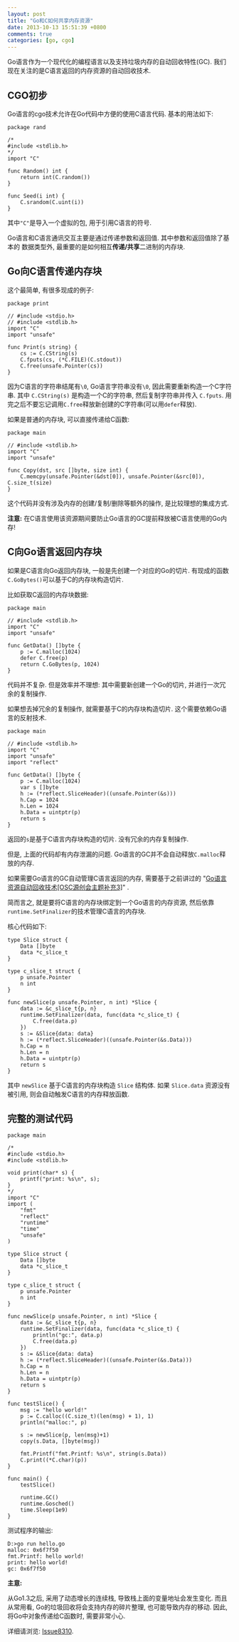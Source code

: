 ```yaml
---
layout: post
title: "Go和C如何共享内存资源"
date: 2013-10-13 15:51:39 +0800
comments: true
categories: [go, cgo]
---
```


Go语言作为一个现代化的编程语言以及支持垃圾内存的自动回收特性(GC).
我们现在关注的是C语言返回的内存资源的自动回收技术.


## CGO初步

Go语言的cgo技术允许在Go代码中方便的使用C语言代码. 基本的用法如下:

	package rand
	
	/*
	#include <stdlib.h>
	*/
	import "C"
	
	func Random() int {
	    return int(C.random())
	}
	
	func Seed(i int) {
	    C.srandom(C.uint(i))
	}

其中`"C"`是导入一个虚拟的包, 用于引用C语言的符号.

Go语言和C语言通讯交互主要是通过传递参数和返回值. 其中参数和返回值除了基本的
数据类型外, 最重要的是如何相互**传递/共享**二进制的内存块.

## Go向C语言传递内存块

这个最简单, 有很多现成的例子:

	package print
	
	// #include <stdio.h>
	// #include <stdlib.h>
	import "C"
	import "unsafe"
	
	func Print(s string) {
	    cs := C.CString(s)
	    C.fputs(cs, (*C.FILE)(C.stdout))
	    C.free(unsafe.Pointer(cs))
	}

因为C语言的字符串结尾有`\0`, Go语言字符串没有`\0`, 因此需要重新构造一个C字符串.
其中 `C.CString(s)` 是构造一个C的字符串, 然后复制字符串并传入 `C.fputs`.
用完之后不要忘记调用`C.free`释放新创建的C字符串(可以用`defer`释放).

如果是普通的内存块, 可以直接传递给C函数:

	package main
	
	// #include <stdlib.h>
	import "C"
	import "unsafe"
	
	func Copy(dst, src []byte, size int) {
	    C.memcpy(unsafe.Pointer(&dst[0]), unsafe.Pointer(&src[0]), C.size_t(size)
	}

这个代码并没有涉及内存的创建/复制/删除等额外的操作, 是比较理想的集成方式.

**注意:** 在C语言使用该资源期间要防止Go语言的GC提前释放被C语言使用的Go内存!

## C向Go语言返回内存块

如果是C语言向Go返回内存块, 一般是先创建一个对应的Go的切片. 有现成的函数`C.GoBytes()`可以基于C的内存块构造切片.

比如获取C返回的内存块数据:

	package main
	
	// #include <stdlib.h>
	import "C"
	import "unsafe"
	
	func GetData() []byte {
		p := C.malloc(1024)
		defer C.free(p)
		return C.GoBytes(p, 1024)
	}

代码并不复杂. 但是效率并不理想: 其中需要新创建一个Go的切片, 并进行一次冗余的复制操作.

如果想去掉冗余的复制操作, 就需要基于C的内存块构造切片. 这个需要依赖Go语言的反射技术.

	package main
	
	// #include <stdlib.h>
	import "C"
	import "unsafe"
	import "reflect"
	
	func GetData() []byte {
		p := C.malloc(1024)
		var s []byte
		h := (*reflect.SliceHeader)((unsafe.Pointer(&s)))
		h.Cap = 1024
		h.Len = 1024
		h.Data = uintptr(p)
		return s
	}

返回的`s`是基于C语言内存块构造的切片. 没有冗余的内存复制操作.

但是, 上面的代码却有内存泄漏的问题. Go语言的GC并不会自动释放`C.malloc`释放的内存.

如果需要Go语言的GC自动管理C语言返回的内存, 需要基于之前讲过的 "[Go语言资源自动回收技术[OSC源创会主题补充3]](http://my.oschina.net/chai2010/blog/161797)" .

简而言之, 就是要将C语言的内存块绑定到一个Go语言的内存资源, 然后依靠`runtime.SetFinalizer`的技术管理C语言的内存块.

核心代码如下:

	type Slice struct {
		Data []byte
		data *c_slice_t
	}
	
	type c_slice_t struct {
		p unsafe.Pointer
		n int
	}
	
	func newSlice(p unsafe.Pointer, n int) *Slice {
		data := &c_slice_t{p, n}
		runtime.SetFinalizer(data, func(data *c_slice_t) {
			C.free(data.p)
		})
		s := &Slice{data: data}
		h := (*reflect.SliceHeader)((unsafe.Pointer(&s.Data)))
		h.Cap = n
		h.Len = n
		h.Data = uintptr(p)
		return s
	}

其中 `newSlice` 基于C语言的内存块构造 `Slice` 结构体.
如果 `Slice.data` 资源没有被引用, 则会自动触发C语言的内存释放函数.

## 完整的测试代码

	package main
	
	/*
	#include <stdio.h>
	#include <stdlib.h>
	
	void print(char* s) {
		printf("print: %s\n", s);
	}
	*/
	import "C"
	import (
		"fmt"
		"reflect"
		"runtime"
		"time"
		"unsafe"
	)
	
	type Slice struct {
		Data []byte
		data *c_slice_t
	}
	
	type c_slice_t struct {
		p unsafe.Pointer
		n int
	}
	
	func newSlice(p unsafe.Pointer, n int) *Slice {
		data := &c_slice_t{p, n}
		runtime.SetFinalizer(data, func(data *c_slice_t) {
			println("gc:", data.p)
			C.free(data.p)
		})
		s := &Slice{data: data}
		h := (*reflect.SliceHeader)((unsafe.Pointer(&s.Data)))
		h.Cap = n
		h.Len = n
		h.Data = uintptr(p)
		return s
	}
	
	func testSlice() {
		msg := "hello world!"
		p := C.calloc((C.size_t)(len(msg) + 1), 1)
		println("malloc:", p)
	
		s := newSlice(p, len(msg)+1)
		copy(s.Data, []byte(msg))
	
		fmt.Printf("fmt.Printf: %s\n", string(s.Data))
		C.print((*C.char)(p))
	}
	
	func main() {
		testSlice()
	
		runtime.GC()
		runtime.Gosched()
		time.Sleep(1e9)
	}

测试程序的输出:

	D:>go run hello.go
	malloc: 0x6f7f50
	fmt.Printf: hello world!
	print: hello world!
	gc: 0x6f7f50

**主意:**

从Go1.3之后, 采用了动态增长的连续栈, 导致栈上面的变量地址会发生变化.
而且从常用看, Go的垃圾回收将会支持内存的碎片整理, 也可能导致内存的移动.
因此, 将Go中对象传递给C函数时, 需要非常小心.

详细请浏览: [Issue8310](https://code.google.com/p/go/issues/detail?id=8310).
